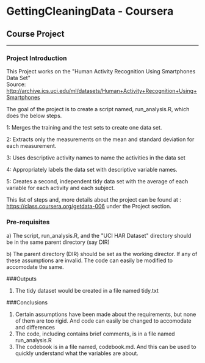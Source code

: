 # GettingCleaningData - Coursera 
## Course Project
___________________

### Project Introduction 
This Project works on the "Human Activity Recognition Using Smartphones Data Set"<br>
Source: http://archive.ics.uci.edu/ml/datasets/Human+Activity+Recognition+Using+Smartphones

The goal of the project is to create a script named, run_analysis.R, which does the below steps.

1: Merges the training and the test sets to create one data set.

2: Extracts only the measurements on the mean and standard deviation for each measurement. 

3: Uses descriptive activity names to name the activities in the data set

4: Appropriately labels the data set with descriptive variable names. 

5: Creates a second, independent tidy data set with the average of each variable for each activity and each subject.

This list of steps and, more details about the project can be found at : https://class.coursera.org/getdata-006 under the Project section.

### Pre-requisites
a) The script, run_analysis.R, and the "UCI HAR Dataset" directory should be in the same parent directory (say DIR)

b) The parent directory (DIR) should be set as the working director. 
If any of these assumptions are invalid. The code can easily be modified to accomodate the same. 

###Outputs
1. The tidy dataset would be created in a file named tidy.txt

###Conclusions
1. Certain assumptions have been made about the requirements, but none of them are too rigid. And code can easily be changed to accomodate
and differences
2. The code, including contains brief comments, is in a file named run_analysis.R
3. The codebook is in a file named, codebook.md. And this can be used to quickly understand what the variables are about. 